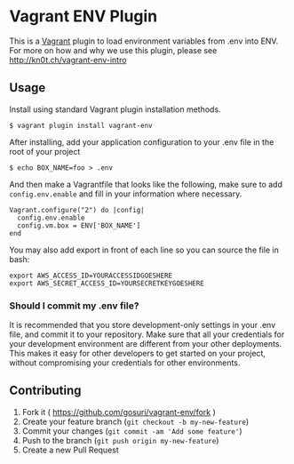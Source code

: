 # Vagrant ENV Plugin

This is a [Vagrant](http://www.vagrantup.com) plugin to load environment variables from .env into ENV. For more on how and why we use this plugin, please see http://kn0t.ch/vagrant-env-intro

## Usage

Install using standard Vagrant plugin installation methods. 

```
$ vagrant plugin install vagrant-env
```

After installing, add your application configuration to your .env file in the root of your project

```
$ echo BOX_NAME=foo > .env
```

And then make a Vagrantfile that looks like the following, make sure to add `config.env.enable` and fill in your information where necessary. 

```
Vagrant.configure("2") do |config|
  config.env.enable
  config.vm.box = ENV['BOX_NAME']
end
```

You may also add export in front of each line so you can source the file in bash:

```
export AWS_ACCESS_ID=YOURACCESSIDGOESHERE
export AWS_SECRET_ACCESS_ID=YOURSECRETKEYGOESHERE
```

### Should I commit my .env file?

It is recommended that you store development-only settings in your .env file, and commit it to your repository. Make sure that all your credentials for your development environment are different from your other deployments. This makes it easy for other developers to get started on your project, without compromising your credentials for other environments.

## Contributing

1. Fork it ( https://github.com/gosuri/vagrant-env/fork )
2. Create your feature branch (`git checkout -b my-new-feature`)
3. Commit your changes (`git commit -am 'Add some feature'`)
4. Push to the branch (`git push origin my-new-feature`)
5. Create a new Pull Request
